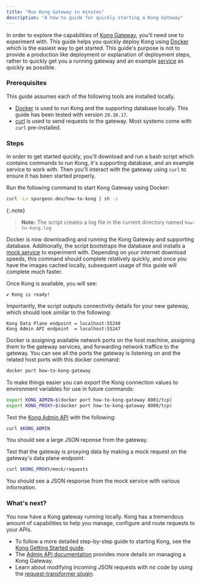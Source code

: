 ```yaml
---
title: "Run Kong Gateway in minutes"
description: "A how-to guide for quickly starting a Kong Gateway"
---
```


In order to explore the capabilities of [Kong Gateway](/gateway), 
you'll need one to experiment with. This guide helps you quickly deploy Kong 
using [Docker](https://docs.docker.com/get-started/overview/) which is the 
easiest way to get started. This guide's purpose is not to provide a production like deployment
or explanation of deployment steps, rather to quickly get you a running gateway and an 
example [service](/gateway/admin-api/#service-object) as quickly as possible.

### Prerequisites

This guide assumes each of the following tools are installed locally. 
* [Docker](https://docs.docker.com/get-docker/) is used to run Kong and the supporting database locally. This guide has been tested with version `20.10.17`.
* [curl](https://curl.se/) is used to send requests to the gateway. Most systems come with `curl` pre-installed.

### Steps 

In order to get started quickly, you'll download and run a bash script which contains 
commands to run Kong, it's supporting database, and an example service to work with.
Then you'll interact with the gateway using `curl` to ensure it has been started properly.

Run the following command to start Kong Gateway using Docker:

```sh
curl -Ls spurgeon.dev/how-to-kong | sh -s
```

{:.note}
> **Note:** The script creates a log file in the current directory named `how-to-kong.log`

Docker is now downloading and running the Kong Gateway and supporting database. Additionally,
the script bootstraps the database and installs a [mock service](https://mockbin.org/) to experiment with.
Depending on your internet download speeds, this command should complete relatively quickly, and once you have the images cached locally, subsequent usage of this guide will complete much faster.

Once Kong is available, you will see:

```text
✔ Kong is ready!
```

Importantly, the script outputs connectivity details for your new gateway, which should look similar to the following:

```text
Kong Data Plane endpoint = localhost:55248
Kong Admin API endpoint  = localhost:55247
```

Docker is assigning available network ports on the host machine, assigning them to the gateway services, and forwarding 
network traffice to the gateway. You can see all the ports the gateway is listening on and the related host ports 
with this docker command:

```sh
docker port how-to-kong-gateway
```

To make things easier you can export the Kong connection values to environment variables
for use in future commands:

```sh
export KONG_ADMIN=$(docker port how-to-kong-gateway 8001/tcp)
export KONG_PROXY=$(docker port how-to-kong-gateway 8000/tcp)
```

Test the [Kong Admin API](/gateway/latest/admin-api/) with the following:

```sh
curl $KONG_ADMIN
```

You should see a large JSON reponse from the gateway.

Test that the gateway is proxying data by making a mock request on the gateway's data plane endpoint:

```sh
curl $KONG_PROXY/mock/requests
```

You should see a JSON response from the mock service with various information.
 
### What's next?

You now have a Kong gateway running locally. Kong has a tremendous amount of capabilities
to help you manage, configure and route requests to your APIs.

* To follow a more detailed step-by-step guide to starting Kong, see the 
[Kong Getting Started guide](/gateway/get-started/quickstart/).
* The [Admin API documentation](/gateway/admin-api/) 
provides more details on managing a Kong Gateway.
* Learn about modifying incoming JSON requests with no code by using the 
[request-transformer plugin](/how-to/request-transformations).
